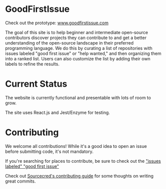 # GoodFirstIssue

Check out the prototype: www.goodfirstissue.com

The goal of this site is to help beginner and intermediate open-source contributors discover projects they can contribute to and get a better understanding of the open-source landscape in their preferred programming language. We do this by curating a list of repositories with issues labeled "good first issue" or "help wanted," and then organizing them into a ranked list. Users can also customize the list by adding their own labels to refine the results. 

# Current Status 

The website is currently functional and presentable with lots of room to grow. 

The site uses React.js and Jest/Enzyme for testing. 

# Contributing 

We welcome all contributions! While it's a good idea to open an issue before submitting code, it's not mandatory.

If you're searching for places to contribute, be sure to check out the ["issues labeled" "good first issue"][gfi] 

Check out [Sourcecred's contributing guide][scg] for some thoughts on writing great commits. 

[gfi]: https://github.com/BrianLitwin/GoodFirstIssue-Dev/issues?q=is%3Aissue+is%3Aopen+label%3A%22good+first+issue%22
[scg]: https://github.com/sourcecred/sourcecred/blob/master/CONTRIBUTING.md
